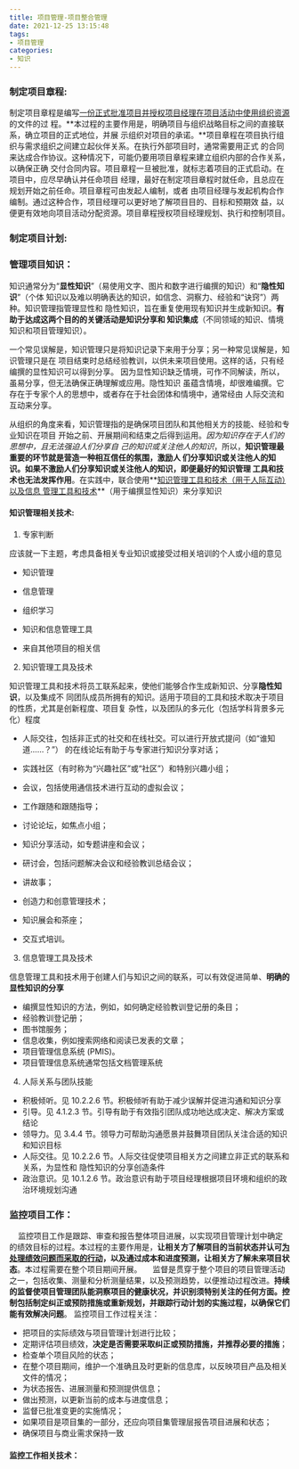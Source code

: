 ```yaml
---
title: 项目管理-项目整合管理
date: 2021-12-25 13:15:48
tags:
- 项目管理
categories:
- 知识
---
```


### 制定项目章程:

制定项目章程是编写<u>一份正式批准项目并授权项目经理在项目活动中使用组织资源</u>的文件的过 程。**本过程的主要作用是，明确项目与组织战略目标之间的直接联系，确立项目的正式地位，并展 示组织对项目的承诺。**项目章程在项目执行组织与需求组织之间建立起伙伴关系。在执行外部项目时，通常需要用正式 的合同来达成合作协议。这种情况下，可能仍要用项目章程来建立组织内部的合作关系，以确保正确 交付合同内容。项目章程一旦被批准，就标志着项目的正式启动。在项目中，应尽早确认并任命项目 经理，最好在制定项目章程时就任命，且总应在规划开始之前任命。项目章程可由发起人编制，或者 由项目经理与发起机构合作编制。通过这种合作，项目经理可以更好地了解项目目的、目标和预期效 益，以便更有效地向项目活动分配资源。项目章程授权项目经理规划、执行和控制项目。

### 制定项目计划:



### 管理项目知识：

知识通常分为“**显性知识**”（易使用文字、图片和数字进行编撰的知识）和“**隐性知识**”（个体 知识以及难以明确表达的知识，如信念、洞察力、经验和“诀窍”）两种。知识管理指管理显性和 隐性知识，旨在重复使用现有知识并生成新知识。**有助于达成这两个目的的关键活动是知识分享和 知识集成**（不同领域的知识、情境知识和项目管理知识）。 

一个常见误解是，知识管理只是将知识记录下来用于分享；另一种常见误解是，知识管理只是在 项目结束时总结经验教训，以供未来项目使用。这样的话，只有经编撰的显性知识可以得到分享。 因为显性知识缺乏情境，可作不同解读，所以，虽易分享，但无法确保正确理解或应用。隐性知识 虽蕴含情境，却很难编撰。它存在于专家个人的思想中，或者存在于社会团体和情境中，通常经由 人际交流和互动来分享。 

从组织的角度来看，知识管理指的是确保项目团队和其他相关方的技能、经验和专业知识在项目 开始之前、开展期间和结束之后得到运用。*因为知识存在于人们的思想中，且无法强迫人们分享自 己的知识或关注他人的知识*，所以，**知识管理最重要的环节就是营造一种相互信任的氛围，激励人 们分享知识或关注他人的知识。如果不激励人们分享知识或关注他人的知识，即便最好的知识管理 工具和技术也无法发挥作用**。在实践中，联合使用**<u>知识管理工具和技术（用于人际互动）以及信息 管理工具和技术</u>**（用于编撰显性知识）来分享知识

#### 知识管理相关技术:

1. 专家判断

应该就一下主题，考虑具备相关专业知识或接受过相关培训的个人或小组的意见

+ 知识管理

+ 信息管理

+ 组织学习

+ 知识和信息管理工具

+ 来自其他项目的相关信

  

2. 知识管理工具及技术

知识管理工具和技术将员工联系起来，使他们能够合作生成新知识、分享**隐性知识**，以及集成不 同团队成员所拥有的知识。适用于项目的工具和技术取决于项目的性质，尤其是创新程度、项目复 杂性，以及团队的多元化（包括学科背景多元化）程度

+ 人际交往，包括非正式的社交和在线社交。可以进行开放式提问（如“谁知道……？”） 的在线论坛有助于与专家进行知识分享对话；    

+ 实践社区（有时称为“兴趣社区”或“社区”）和特别兴趣小组；

+ 会议，包括使用通信技术进行互动的虚拟会议；

+ 工作跟随和跟随指导； 

+ 讨论论坛，如焦点小组； 

+ 知识分享活动，如专题讲座和会议； 

+ 研讨会，包括问题解决会议和经验教训总结会议； 

+ 讲故事； 

+ 创造力和创意管理技术； 

+ 知识展会和茶座；

+ 交互式培训。


3. 信息管理工具及技术

信息管理工具和技术用于创建人们与知识之间的联系，可以有效促进简单、**明确的显性知识的分享**

- 编撰显性知识的方法，例如，如何确定经验教训登记册的条目； 
- 经验教训登记册； 
- 图书馆服务； 
- 信息收集，例如搜索网络和阅读已发表的文章； 
- 项目管理信息系统 (PMIS)。
- 项目管理信息系统通常包括文档管理系统

4. 人际关系与团队技能

- 积极倾听。见 10.2.2.6 节。积极倾听有助于减少误解并促进沟通和知识分享
- 引导。见 4.1.2.3 节。引导有助于有效指引团队成功地达成决定、解决方案或结论
- 领导力。见 3.4.4 节。领导力可帮助沟通愿景并鼓舞项目团队关注合适的知识和知识目标
- 人际交往。见 10.2.2.6 节。人际交往促使项目相关方之间建立非正式的联系和关系，为显性和 隐性知识的分享创造条件
- 政治意识。见 10.1.2.6 节。政治意识有助于项目经理根据项目环境和组织的政治环境规划沟通

### 监控项目工作：
&nbsp; &nbsp; 监控项目工作是跟踪、审查和报告整体项目进展，以实现项目管理计划中确定的绩效目标的过程。本过程的主要作用是，**让相关方了解项目的当前状态并认可<u>为处理绩效问题而采取的行动</u>，以及通过成本和进度预测，让相关方了解未来项目状态**。本过程需要在整个项目期间开展。
&nbsp; &nbsp; 监督是贯穿于整个项目的项目管理活动之一，包括收集、测量和分析测量结果，以及预测趋势，以便推动过程改进。**持续的监督使项目管理团队能洞察项目的健康状况，并识别须特别关注的任何方面。控制包括制定纠正或预防措施或重新规划，并跟踪行动计划的实施过程，以确保它们能有效解决问题**。
监控项目工作过程关注：

+ 把项目的实际绩效与项目管理计划进行比较；
+ 定期评估项目绩效，**决定是否需要采取纠正或预防措施，并推荐必要的措施**；
+ 检查单个项目风险的状态；
+ 在整个项目期间，维护一个准确且及时更新的信息库，以反映项目产品及相关文件的情况；
+ 为状态报告、进展测量和预测提供信息；
+ 做出预测，以更新当前的成本与进度信息；
+ 监督已批准变更的实施情况；
+ 如果项目是项目集的一部分，还应向项目集管理层报告项目进展和状态；
+ 确保项目与商业需求保持一致

#### 监控工作相关技术：






